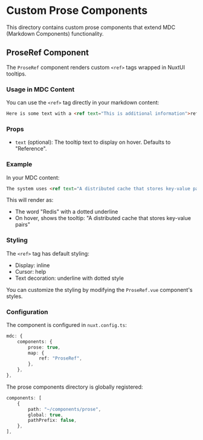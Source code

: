 # Custom Prose Components

This directory contains custom prose components that extend MDC (Markdown Components) functionality.

## ProseRef Component

The `ProseRef` component renders custom `<ref>` tags wrapped in NuxtUI tooltips.

### Usage in MDC Content

You can use the `<ref>` tag directly in your markdown content:

```markdown
Here is some text with a <ref text="This is additional information">reference</ref> in it.
```

### Props

- `text` (optional): The tooltip text to display on hover. Defaults to "Reference".

### Example

In your MDC content:

```markdown
The system uses <ref text="A distributed cache that stores key-value pairs">Redis</ref> for caching.
```

This will render as:
- The word "Redis" with a dotted underline
- On hover, shows the tooltip: "A distributed cache that stores key-value pairs"

### Styling

The `<ref>` tag has default styling:
- Display: inline
- Cursor: help
- Text decoration: underline with dotted style

You can customize the styling by modifying the `ProseRef.vue` component's styles.

### Configuration

The component is configured in `nuxt.config.ts`:

```typescript
mdc: {
    components: {
        prose: true,
        map: {
            ref: "ProseRef",
        },
    },
},
```

The prose components directory is globally registered:

```typescript
components: [
    {
        path: "~/components/prose",
        global: true,
        pathPrefix: false,
    },
],
```

